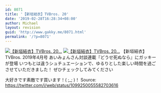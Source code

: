 ```yaml
---
id: 8071
title: '【新垣結衣】TVBros. 20'
date: '2019-02-28T16:28:34+08:00'
author: Michael
layout: revision
guid: 'http://www.gakky.me/8071.html'
permalink: '/?p=8071'
---
```


[![【新垣結衣】TVBros. 20...](http://www.yui-aragaki.org/wp-content/uploads/2019/02/1099250055582703616_0.jpg)](http://www.yui-aragaki.org/wp-content/uploads/2019/02/1099250055582703616_0.jpg)
[![【新垣結衣】TVBros. 20...](http://www.yui-aragaki.org/wp-content/uploads/2019/02/1099250055582703616_1.jpg)](http://www.yui-aragaki.org/wp-content/uploads/2019/02/1099250055582703616_1.jpg)
【新垣結衣】
TVBros. 2019年4月号
あいみょんさん対談連載『どうせ死ぬなら』にガッキーが登場
いつもとは違うシュチュエーションで、ゆるりとした楽しい時間を過ごさせていただきました！
ぜひチェックしてみてください

大好きです素敵です買います！( ;\_; )！
Source: <https://twitter.com/i/web/status/1099250055582703616>

